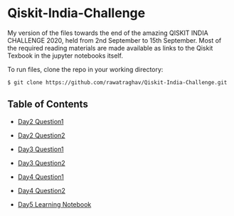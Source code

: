 # Qiskit-India-Challenge

My version of the files towards the end of the amazing QISKIT INDIA CHALLENGE 2020, held from 2nd September to 15th September. Most of the required reading materials are made available as links to the Qiskit Texbook in the jupyter notebooks itself.

To run files, clone the repo in your working directory:

`$ git clone https://github.com/rawatraghav/Qiskit-India-Challenge.git
` 

## Table of Contents

- [Day2 Question1](Day_2_Q1.ipynb)
- [Day2 Question2](Day2_Q2.ipynb)

- [Day3 Question1](Day3_Q-1.ipynb)
- [Day3 Question2](D3_Q2.ipynb) 
- [Day4 Question1](D4_Q1.ipynb)
- [Day4 Question2](D4_Q2.ipynb)
- [Day5 Learning Notebook](Day-5%20Reading/ClassicalSVM.ipynb)
